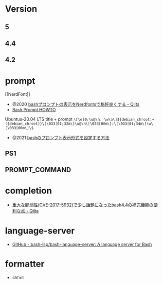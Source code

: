 # Version 
## 5
## 4.4
## 4.2

# prompt
[[NerdFont]]
- @2020 [bashプロンプトの表示をNerdfontsで格好良くする - Qiita](https://qiita.com/GunseiKPaseri/items/e594c8e261905e3d0281)
- [Bash Prompt HOWTO](https://linuxjf.osdn.jp/JFdocs/Bash-Prompt-HOWTO.html#toc2)

Ubuntus-20.04 LTS
title + prompt
`\[\e]0;\u@\h: \w\a\]${debian_chroot:+($debian_chroot)}\[\033[01;32m\]\u@\h\[\033[00m\]:\[\033[01;34m\]\w\[\033[00m\]\$`

- @2021 [bashのプロンプト表示形式を設定する方法](https://zenn.dev/memo/articles/20211004_ps1)

## PS1

## PROMPT_COMMAND

# completion
- [重大な脆弱性(CVE-2017-5932)で少し話題になったbash4.4の補完機能の便利な点 - Qiita](https://qiita.com/tajima_taso/items/a85dbe8ec9a2825973e2)

# language-server
- [GitHub - bash-lsp/bash-language-server: A language server for Bash](https://github.com/bash-lsp/bash-language-server)

# formatter
- shfmt
